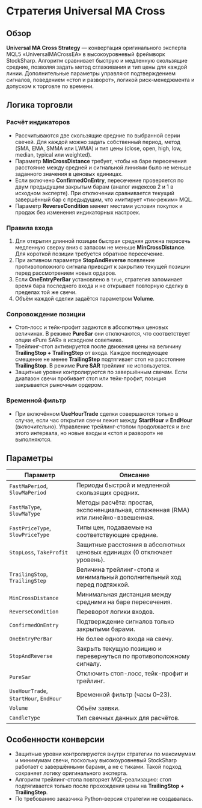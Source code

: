 # Стратегия Universal MA Cross

## Обзор
**Universal MA Cross Strategy** — конвертация оригинального эксперта MQL5 «UniversalMACrossEA» в высокоуровневый фреймворк StockSharp. Алгоритм сравнивает быструю и медленную скользящие средние, позволяя задать метод сглаживания и тип цены для каждой линии. Дополнительные параметры управляют подтверждением сигналов, поведением «стоп и разворот», логикой риск-менеджмента и допуском к торговле по времени.

## Логика торговли
### Расчёт индикаторов
* Рассчитываются две скользящие средние по выбранной серии свечей. Для каждой можно задать собственный период, метод (SMA, EMA, SMMA или LWMA) и тип цены (close, open, high, low, median, typical или weighted).
* Параметр **MinCrossDistance** требует, чтобы на баре пересечения расстояние между средней и сигнальной линиями было не меньше заданного значения в ценовых единицах.
* Если включено **ConfirmedOnEntry**, пересечение проверяется по двум предыдущим закрытым барам (аналог индексов 2 и 1 в исходном эксперте). При отключении сравнивается текущий завершённый бар с предыдущим, что имитирует «тик-режим» MQL.
* Параметр **ReverseCondition** меняет местами условия покупок и продаж без изменения индикаторных настроек.

### Правила входа
1. Для открытия длинной позиции быстрая средняя должна пересечь медленную сверху вниз с запасом не меньше **MinCrossDistance**. Для короткой позиции требуется обратное пересечение.
2. При активном параметре **StopAndReverse** появление противоположного сигнала приводит к закрытию текущей позиции перед рассмотрением новых ордеров.
3. Если **OneEntryPerBar** установлено в `true`, стратегия запоминает время бара последнего входа и не открывает повторную сделку в пределах той же свечи.
4. Объём каждой сделки задаётся параметром **Volume**.

### Сопровождение позиции
* Стоп-лосс и тейк-профит задаются в абсолютных ценовых величинах. В режиме **PureSar** они отключаются, что соответствует опции «Pure SAR» в исходном советнике.
* Трейлинг-стоп активируется после движения цены на величину **TrailingStop + TrailingStep** от входа. Каждое последующее смещение не менее **TrailingStep** подтягивает стоп на расстояние **TrailingStop**. В режиме **Pure SAR** трейлинг не используется.
* Защитные уровни контролируются по завершённым свечам. Если диапазон свечи пробивает стоп или тейк-профит, позиция закрывается рыночным ордером.

### Временной фильтр
* При включённом **UseHourTrade** сделки совершаются только в случае, если час открытия свечи лежит между **StartHour** и **EndHour** (включительно). Управление трейлинг-стопом продолжается и вне этого интервала, но новые входы и «стоп и разворот» не выполняются.

## Параметры
| Параметр | Описание |
|----------|----------|
| `FastMaPeriod`, `SlowMaPeriod` | Периоды быстрой и медленной скользящих средних. |
| `FastMaType`, `SlowMaType` | Методы расчёта: простая, экспоненциальная, сглаженная (RMA) или линейно-взвешенная. |
| `FastPriceType`, `SlowPriceType` | Типы цен, подаваемые на соответствующие средние. |
| `StopLoss`, `TakeProfit` | Защитные расстояния в абсолютных ценовых единицах (0 отключает уровень). |
| `TrailingStop`, `TrailingStep` | Величина трейлинг-стопа и минимальный дополнительный ход перед подтяжкой. |
| `MinCrossDistance` | Минимальная дистанция между средними на баре пересечения. |
| `ReverseCondition` | Переворот логики входов. |
| `ConfirmedOnEntry` | Подтверждение сигналов только закрытыми барами. |
| `OneEntryPerBar` | Не более одного входа на свечу. |
| `StopAndReverse` | Закрыть текущую позицию и перевернуться по противоположному сигналу. |
| `PureSar` | Отключить стоп-лосс, тейк-профит и трейлинг. |
| `UseHourTrade`, `StartHour`, `EndHour` | Временной фильтр (часы 0–23). |
| `Volume` | Объём заявки. |
| `CandleType` | Тип свечных данных для расчётов. |

## Особенности конверсии
* Защитные уровни контролируются внутри стратегии по максимумам и минимумам свечи, поскольку высокоуровневый StockSharp работает с завершёнными барами, а не с тиками. Такой подход сохраняет логику оригинального эксперта.
* Алгоритм трейлинг-стопа повторяет MQL-реализацию: стоп подтягивается только после прохождения цены на **TrailingStop + TrailingStep**.
* По требованию заказчика Python-версия стратегии не создавалась.
